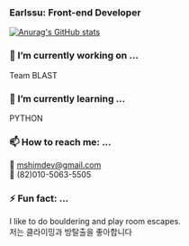 ### Earlssu: Front-end Developer

[![Anurag's GitHub stats](https://github-readme-stats.vercel.app/api?username=Earlssu)](https://github.com/anuraghazra/github-readme-stats)

### 🔭 I’m currently working on ...
Team BLAST

### 🌱 I’m currently learning ...
PYTHON

### 📫 How to reach me: ...
📧 mshimdev@gmail.com <br/>
📱 (82)010-5063-5505

### ⚡ Fun fact: ...
I like to do bouldering and play room escapes. <br/>
저는 클라이밍과 방탈출을 좋아합니다

<!--
**Earlssu/Earlssu** is a ✨ _special_ ✨ repository because its `README.md` (this file) appears on your GitHub profile.

Here are some ideas to get you started:

- 🔭 I’m currently working on ...
- 🌱 I’m currently learning ...
- 👯 I’m looking to collaborate on ...
- 🤔 I’m looking for help with ...
- 💬 Ask me about ...
- 📫 How to reach me: ...
- 😄 Pronouns: ...
- ⚡ Fun fact: ...
-->
